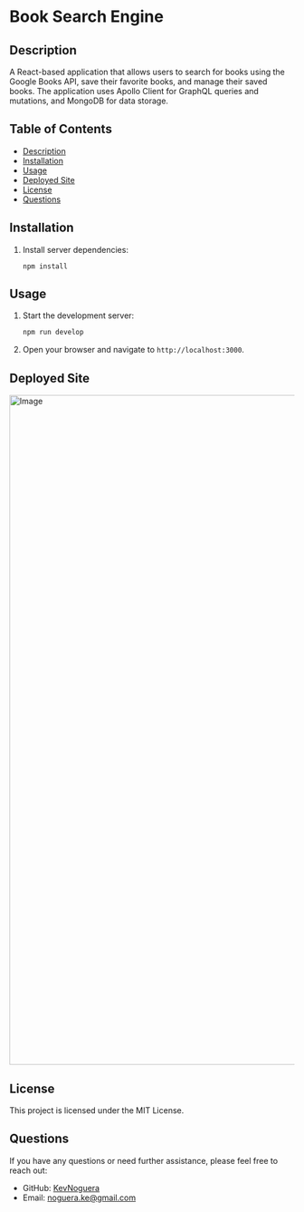 # Book Search Engine

## Description
A React-based application that allows users to search for books using the Google Books API, save their favorite books, and manage their saved books. The application uses Apollo Client for GraphQL queries and mutations, and MongoDB for data storage.

## Table of Contents
- [Description](#description)
- [Installation](#installation)
- [Usage](#usage)
- [Deployed Site](#deployedsite)
- [License](#license)
- [Questions](#questions)


## Installation

1. Install server dependencies:
    ```
    npm install
    ```
    
## Usage
1. Start the development server:
    ```sh
    npm run develop
    ```
2. Open your browser and navigate to `http://localhost:3000`.

## Deployed Site

<img width="1182" alt="Image" src="https://github.com/user-attachments/assets/f25c3b29-d113-4a69-b9ed-06cee0bd24a5" />

## License
This project is licensed under the MIT License.

## Questions
If you have any questions or need further assistance, please feel free to reach out:

- GitHub: [KevNoguera](https://github.com/your-username)
- Email: noguera.ke@gmail.com
